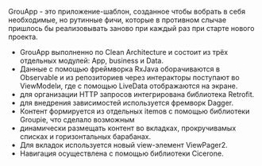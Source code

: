   GrouApp - это приложение-шаблон, созданное чтобы вобрать в себя необходимые, но рутинные фичи, которые в противном слычае пришлось бы реализовывать заново при каждый раз при старте нового проекта.
 
 - GrouApp выполненно по Clean Architecture и состоит из трёх отдельных модулей: App, business и Data.
 - Данные с помощью фреймворка RxJava оборачиваются в Observable и из репозиториев через интеракторы поступают во ViewModelи, где с помощью LiveData отображаются на экране.
 - для организации HTTP запросов интегрирована библиотека Retrofit.
 - для внедрения зависимостей используется фремворк Dagger.
 - Контент формируется из отдельных itemов с помощью библиотеки Groupie, что сделало возможным 
 - динамически размещать контент во вкладках, прокручивамых списках и горизонтальных барабанах.
 - Для вкладок используется новый view-элемент ViewPager2.
 - Навигация осуществлена с помощью библиотеки Cicerone.

